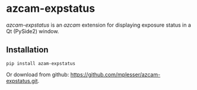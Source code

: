 # azcam-expstatus

*azcam-expstatus* is an *azcam* extension for displaying exposure status in a Qt (PySide2) window.

## Installation

`pip install azam-expstatus`

Or download from github: https://github.com/mplesser/azcam-expstatus.git.


